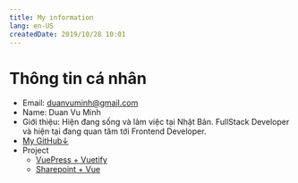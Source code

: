 ```yaml
---
title: My information
lang: en-US
createdDate: 2019/10/28 10:01
---
```

# Thông tin cá nhân

* Email: duanvuminh@gmail.com
* Name: Duan Vu Minh
* Giới thiệu: Hiện đang sống và làm việc tại Nhật Bản. FullStack Developer và hiện tại đang quan tâm tới Frontend Developer.
* [My GitHub↓](https://github.com/duanvuminh)
* Project
  * [VuePress + Vuetify](https://github.com/duanvuminh/VuePress-Vuetify)
  * [Sharepoint + Vue](https://github.com/duanvuminh/SharePoint-Online-with-Vue)

